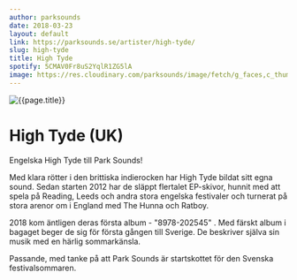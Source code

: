 ```yaml
---
author: parksounds
date: 2018-03-23
layout: default
link: https://parksounds.se/artister/high-tyde/
slug: high-tyde
title: High Tyde
spotify: 5CMAV0Fr8uS2YqlR1ZG5lA
image: https://res.cloudinary.com/parksounds/image/fetch/g_faces,c_thumb,w_1200,h_630,f_auto/https://parksounds.se/images/artists/high-tyde-parksounds-2018.jpg
---
```


![{{page.title}}]({{page.image}})

# High Tyde (UK)

Engelska High Tyde till Park Sounds! 

Med klara rötter i den brittiska indierocken har High Tyde bildat sitt egna sound. Sedan starten 2012 har de släppt flertalet EP-skivor, hunnit med att spela på Reading, Leeds och andra stora engelska festivaler och turnerat på stora arenor om i England med The Hunna och Ratboy.

2018 kom äntligen deras första album - "8978-202545" . Med färskt album i bagaget beger de sig för första gången till Sverige. De beskriver själva sin musik med en härlig sommarkänsla. 

Passande, med tanke på att Park Sounds är startskottet för den Svenska festivalsommaren.
